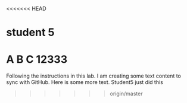 <<<<<<< HEAD
# student 5
A
B
C
12333
=======
Following the instructions in this lab.
I am creating some text content to sync with GitHub.
Here is some more text.
Student5 just did this
>>>>>>> origin/master
